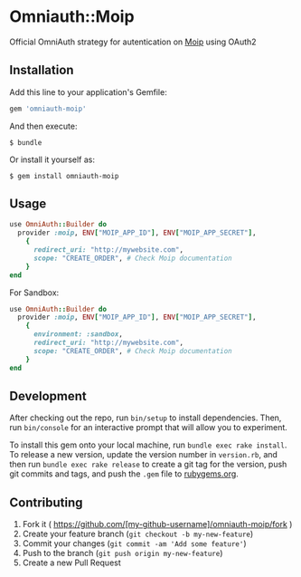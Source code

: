 # Omniauth::Moip

Official OmniAuth strategy for autentication on [Moip](https://moip.com.br) using OAuth2

## Installation

Add this line to your application's Gemfile:

```ruby
gem 'omniauth-moip'
```

And then execute:

    $ bundle

Or install it yourself as:

    $ gem install omniauth-moip

## Usage

```ruby
use OmniAuth::Builder do
  provider :moip, ENV["MOIP_APP_ID"], ENV["MOIP_APP_SECRET"],
    {
      redirect_uri: "http://mywebsite.com",
      scope: "CREATE_ORDER", # Check Moip documentation
    }
end
```

For Sandbox:

```ruby
use OmniAuth::Builder do
  provider :moip, ENV["MOIP_APP_ID"], ENV["MOIP_APP_SECRET"],
    {
      environment: :sandbox,
      redirect_uri: "http://mywebsite.com",
      scope: "CREATE_ORDER", # Check Moip documentation
    }
end
```


## Development

After checking out the repo, run `bin/setup` to install dependencies. Then, run `bin/console` for an interactive prompt that will allow you to experiment.

To install this gem onto your local machine, run `bundle exec rake install`. To release a new version, update the version number in `version.rb`, and then run `bundle exec rake release` to create a git tag for the version, push git commits and tags, and push the `.gem` file to [rubygems.org](https://rubygems.org).

## Contributing

1. Fork it ( https://github.com/[my-github-username]/omniauth-moip/fork )
2. Create your feature branch (`git checkout -b my-new-feature`)
3. Commit your changes (`git commit -am 'Add some feature'`)
4. Push to the branch (`git push origin my-new-feature`)
5. Create a new Pull Request
